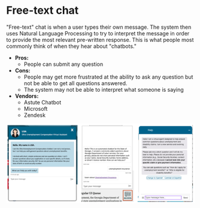# Free-text chat

"Free-text" chat is when a user types their own message. The system then uses Natural Language Processing to try to interpret the message in order to provide the most relevant pre-written response. This is what people most commonly think of when they hear about "chatbots."

* **Pros:**
  * People can submit any question
* **Cons:**
  * People may get more frustrated at the ability to ask any question but not be able to get all questions answered.
  * The system may not be able to interpret what someone is saying
* **Vendors:**
  * Astute Chatbot
  * Microsoft
  * Zendesk

![Left to right: screenshots of free-text chat from Ohio, Georgia, and California.](<../../../.gitbook/assets/Screen Shot 2020-12-22 at 8.38.27 AM.png>)

###

